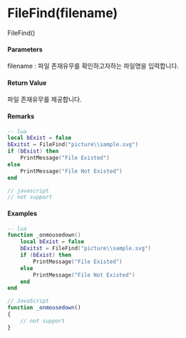 # FileFind\(filename\)

FileFind\(\)

#### Parameters

filename : 파일 존재유무를 확인하고자하는 파일명을 입력합니다.

#### Return Value

파일 존재유무를 제공합니다.

#### Remarks

```lua
-- lua
local bExist = false
bExitst = FileFind("picture\\sample.svg")
if (bExist) then
    PrintMessage("File Existed")
else
    PrintMessage("File Not Existed")
end
```

```js
// javascript
// not support
```

#### 

#### Examples

```lua
-- lua
function _onmousedown()
    local bExist = false
    bExitst = FileFind("picture\\sample.svg")
    if (bExist) then
        PrintMessage("File Existed")
    else
        PrintMessage("File Not Existed")
    end
end
```

```js
// JavaScript
function _onmousedown()
{    
    // not support
}
```



